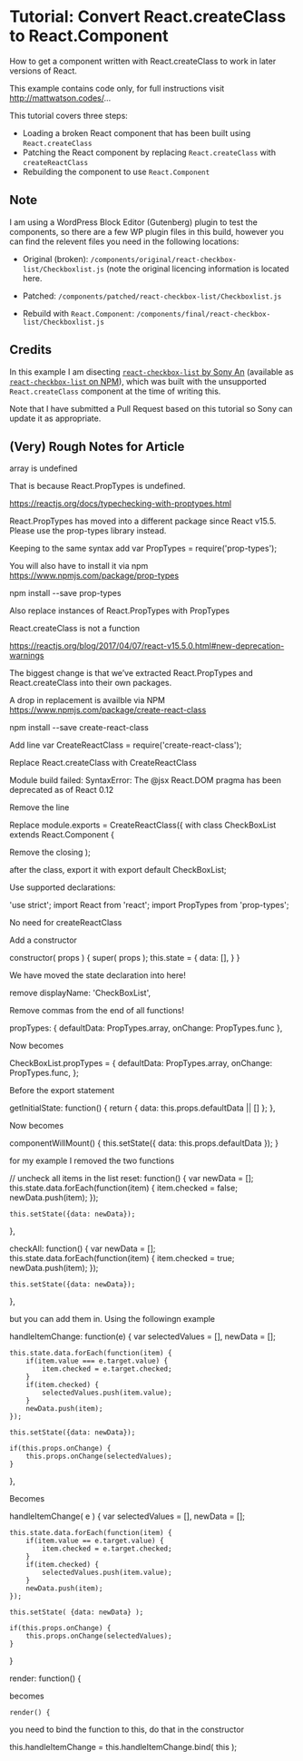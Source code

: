 # Tutorial: Convert React.createClass to React.Component

How to get a component written with React.createClass to work in later versions of React.

This example contains code only, for full instructions visit http://mattwatson.codes/...

This tutorial covers three steps:

- Loading a broken React component that has been built using `React.createClass`
- Patching the React component by replacing `React.createClass` with `createReactClass`
- Rebuilding the component to use `React.Component`

## Note

I am using a WordPress Block Editor (Gutenberg) plugin to test the components, so there are a few WP plugin files in this build, however you can find the relevent files you need in the following locations:

- Original (broken): `/components/original/react-checkbox-list/Checkboxlist.js` (note the original licencing information is located here.

- Patched: `/components/patched/react-checkbox-list/Checkboxlist.js`

- Rebuild with `React.Component`: `/components/final/react-checkbox-list/Checkboxlist.js`

## Credits

In this example I am disecting [`react-checkbox-list` by Sony An](https://github.com/sonyan/react-checkbox-list) (available as [`react-checkbox-list` on NPM](https://www.npmjs.com/package/react-checkbox-list)), which was built with the unsupported `React.createClass` component at the time of writing this.

Note that I have submitted a Pull Request based on this tutorial so Sony can update it as appropriate.

## (Very) Rough Notes for Article

array is undefined

That is because React.PropTypes is undefined.

https://reactjs.org/docs/typechecking-with-proptypes.html

React.PropTypes has moved into a different package since React v15.5. Please use the prop-types library instead.

Keeping to the same syntax add var PropTypes = require('prop-types');

You will also have to install it via npm https://www.npmjs.com/package/prop-types

npm install --save prop-types

Also replace instances of React.PropTypes with PropTypes

React.createClass is not a function

https://reactjs.org/blog/2017/04/07/react-v15.5.0.html#new-deprecation-warnings

The biggest change is that we’ve extracted React.PropTypes and React.createClass into their own packages.

A drop in replacement is availble via NPM https://www.npmjs.com/package/create-react-class

npm install --save create-react-class

Add line var CreateReactClass = require('create-react-class');

Replace React.createClass with CreateReactClass

Module build failed: SyntaxError: The @jsx React.DOM pragma has been deprecated as of React 0.12

Remove the line

Replace module.exports = CreateReactClass({ with class CheckBoxList extends React.Component {

Remove the closing );

after the class, export it with export default CheckBoxList;

Use supported declarations:

'use strict';
import React from 'react';
import PropTypes from 'prop-types';

No need for createReactClass

Add a constructor

constructor( props ) {
	super( props );
	this.state = {
		data: [],
	}
}

We have moved the state declaration into here!

remove displayName: 'CheckBoxList',

Remove commas from the end of all functions!

propTypes: {
	defaultData: PropTypes.array,
	onChange: PropTypes.func
},

Now becomes

CheckBoxList.propTypes = {
	defaultData: PropTypes.array,
	onChange: PropTypes.func,
};

Before the export statement

getInitialState: function() {
	return {
		data: this.props.defaultData || []
	};
},

Now becomes

componentWillMount() {
	this.setState({
		data: this.props.defaultData
	});
}

for my example I removed the two functions

// uncheck all items in the list
reset: function() {
	var newData = [];
	this.state.data.forEach(function(item) {
		item.checked = false;
		newData.push(item);
	});

	this.setState({data: newData});
},

checkAll: function() {
	var newData = [];
	this.state.data.forEach(function(item) {
		item.checked = true;
		newData.push(item);
	});

	this.setState({data: newData});
},

but you can add them in. Using the followingn example

handleItemChange: function(e) {
	var selectedValues = [],
		newData = [];

	this.state.data.forEach(function(item) {
		if(item.value === e.target.value) {
			item.checked = e.target.checked;
		}
		if(item.checked) {
			selectedValues.push(item.value);
		}
		newData.push(item);
	});

	this.setState({data: newData});

	if(this.props.onChange) {
		this.props.onChange(selectedValues);
	}
},

Becomes

handleItemChange( e ) {
	var selectedValues = [],
		newData = [];

	this.state.data.forEach(function(item) {
		if(item.value == e.target.value) {
			item.checked = e.target.checked;
		}
		if(item.checked) {
			selectedValues.push(item.value);
		}
		newData.push(item);
	});

	this.setState( {data: newData} );

	if(this.props.onChange) {
		this.props.onChange(selectedValues);
	}
}

render: function() {

becomes

	render() {

you need to bind the function to this, do that in the constructor

this.handleItemChange = this.handleItemChange.bind( this );
